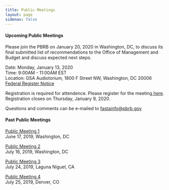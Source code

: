 ```yaml
---
title: Public Meetings
layout: page
sidenav: false
---
```


#### Upcoming Public Meetings 

Please join the PBRB on January 20, 2020 in Washington, DC, to discuss its final submitted list of recommendations to the Office of Management and Budget and discuss expected next steps. 

Date: Monday, January 13, 2020</br>
Time: 9:00AM - 11:00AM EST</br>
Location: GSA Audiotorium, 1800 F Street NW, Washington, DC 20006</br>
<a href="https://www.federalregister.gov/documents/2019/12/27/2019-28031/public-meeting-of-the-public-buildings-reform-board"> Federal Register Notice </a>


Registration is required for attendence. Please register for the meeting<a href="https://www.eventbrite.com/e/public-buildings-reform-board-public-meeting-january-13-2020-tickets-86809745285"> here</a>. Registration closes on Thursday, January 9, 2020. 

Questions and comments can be e-mailed to fastainfo@pbrb.gov


#### Past Public Meetings 

[Public Meeting 1]({{site.baseurl}}/assets/uploads/Public%20Meeting%20Transcript%20June%2017%202019%20(1).pdf)  
June 17, 2019, Washington, DC


[Public Meeting 2]({{site.baseurl}}/assets/uploads/PBRB%20Public%20Meeting%20July%2016%2C%20Agenda.pdf)  
July 16, 2019, Washington, DC


[Public Meeting 3]({{site.baseurl}}/assets/uploads/Public%20Meeting%20July%2024th%20Laguna%20Niguel%20Notes.pdf)  
July 24, 2019, Laguna Niguel, CA


[Public Meeting 4]({{site.baseurl}}/assets//assets/uploads/PBRB%20Public%20Meeting%20July%2016%2C%20Agenda.pdf)  
July 25, 2019, Denver, CO
